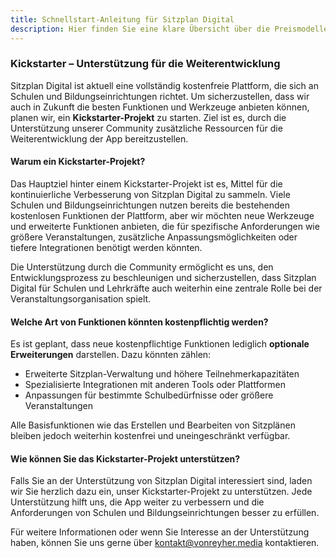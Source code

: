 ```yaml
---
title: Schnellstart-Anleitung für Sitzplan Digital
description: Hier finden Sie eine klare Übersicht über die Preismodelle von Sitzplan Digital. Erfahren Sie, welche Optionen am besten zu Ihren Bedürfnissen passen, ob Sie ein einmaliges Event oder regelmäßige Veranstaltungen planen.
---
```


### **Kickstarter – Unterstützung für die Weiterentwicklung**

Sitzplan Digital ist aktuell eine vollständig kostenfreie Plattform, die sich an Schulen und Bildungseinrichtungen richtet. Um sicherzustellen, dass wir auch in Zukunft die besten Funktionen und Werkzeuge anbieten können, planen wir, ein **Kickstarter-Projekt** zu starten. Ziel ist es, durch die Unterstützung unserer Community zusätzliche Ressourcen für die Weiterentwicklung der App bereitzustellen.

#### **Warum ein Kickstarter-Projekt?**
Das Hauptziel hinter einem Kickstarter-Projekt ist es, Mittel für die kontinuierliche Verbesserung von Sitzplan Digital zu sammeln. Viele Schulen und Bildungseinrichtungen nutzen bereits die bestehenden kostenlosen Funktionen der Plattform, aber wir möchten neue Werkzeuge und erweiterte Funktionen anbieten, die für spezifische Anforderungen wie größere Veranstaltungen, zusätzliche Anpassungsmöglichkeiten oder tiefere Integrationen benötigt werden könnten.

Die Unterstützung durch die Community ermöglicht es uns, den Entwicklungsprozess zu beschleunigen und sicherzustellen, dass Sitzplan Digital für Schulen und Lehrkräfte auch weiterhin eine zentrale Rolle bei der Veranstaltungsorganisation spielt.

#### **Welche Art von Funktionen könnten kostenpflichtig werden?**
Es ist geplant, dass neue kostenpflichtige Funktionen lediglich **optionale Erweiterungen** darstellen. Dazu könnten zählen:
- Erweiterte Sitzplan-Verwaltung und höhere Teilnehmerkapazitäten
- Spezialisierte Integrationen mit anderen Tools oder Plattformen
- Anpassungen für bestimmte Schulbedürfnisse oder größere Veranstaltungen

Alle Basisfunktionen wie das Erstellen und Bearbeiten von Sitzplänen bleiben jedoch weiterhin kostenfrei und uneingeschränkt verfügbar.

#### **Wie können Sie das Kickstarter-Projekt unterstützen?**
Falls Sie an der Unterstützung von Sitzplan Digital interessiert sind, laden wir Sie herzlich dazu ein, unser Kickstarter-Projekt zu unterstützen. Jede Unterstützung hilft uns, die App weiter zu verbessern und die Anforderungen von Schulen und Bildungseinrichtungen besser zu erfüllen.

Für weitere Informationen oder wenn Sie Interesse an der Unterstützung haben, können Sie uns gerne über [kontakt@vonreyher.media](mailto:kontakt@vonreyher.media) kontaktieren.
